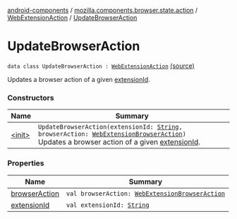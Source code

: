 [android-components](../../../index.md) / [mozilla.components.browser.state.action](../../index.md) / [WebExtensionAction](../index.md) / [UpdateBrowserAction](./index.md)

# UpdateBrowserAction

`data class UpdateBrowserAction : `[`WebExtensionAction`](../index.md) [(source)](https://github.com/mozilla-mobile/android-components/blob/master/components/browser/state/src/main/java/mozilla/components/browser/state/action/BrowserAction.kt#L276)

Updates a browser action of a given [extensionId](extension-id.md).

### Constructors

| Name | Summary |
|---|---|
| [&lt;init&gt;](-init-.md) | `UpdateBrowserAction(extensionId: `[`String`](https://kotlinlang.org/api/latest/jvm/stdlib/kotlin/-string/index.html)`, browserAction: `[`WebExtensionBrowserAction`](../../-web-extension-browser-action.md)`)`<br>Updates a browser action of a given [extensionId](extension-id.md). |

### Properties

| Name | Summary |
|---|---|
| [browserAction](browser-action.md) | `val browserAction: `[`WebExtensionBrowserAction`](../../-web-extension-browser-action.md) |
| [extensionId](extension-id.md) | `val extensionId: `[`String`](https://kotlinlang.org/api/latest/jvm/stdlib/kotlin/-string/index.html) |
